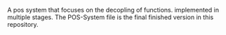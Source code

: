 A pos system that focuses on the decopling of functions. implemented in multiple stages.
The POS-System file is the final finished version in this repository.
